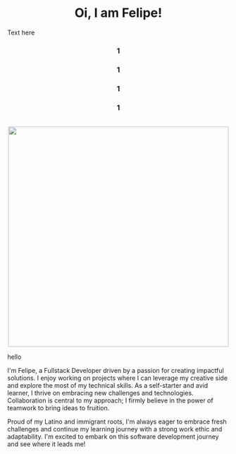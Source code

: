 <h1 align="center"> Oi, I am Felipe!</h1>
<div background: url(https://github.com/fliperamos88/fliperamos88/assets/129113618/ca6842ef-6859-44df-b4c5-c6a537465f60); height: 400px; width: 400px;">Text here</div>
<div align="center" backgroundI>
     <h3>1</h3>  
      <h3>1</h3>  
      <h3>1</h3>  
     <h3>1</h3>  
   <br>
</div>




<div align="center">



   <img src='https://github.com/fliperamos88/fliperamos88/assets/129113618/ca6842ef-6859-44df-b4c5-c6a537465f60' width=500/>

</div>
<p>hello</p>




I'm Felipe, a Fullstack Developer driven by a passion for creating impactful solutions. I enjoy working on projects where I can leverage my creative side and explore the most of my technical skills. As a self-starter and avid learner, I thrive on embracing new challenges and technologies. Collaboration is central to my approach; I firmly believe in the power of teamwork to bring ideas to fruition. 

Proud of my Latino and immigrant roots, I'm always eager to embrace fresh challenges and continue my learning journey with a strong work ethic and adaptability. I'm excited to embark on this software development journey and see where it leads me!









